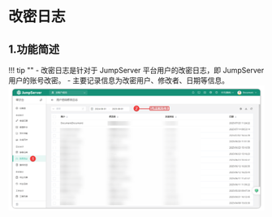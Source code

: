 # 改密日志
## 1.功能简述
!!! tip "" 
    - 改密日志是针对于 JumpServer 平台用户的改密日志，即 JumpServer 用户的账号改密。
    - 主要记录信息为改密用户、修改者、日期等信息。
![password_change_logs_01](../../../../../img/v4_password_change_log_01.png)